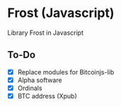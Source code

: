 # Frost (Javascript)

Library Frost in Javascript

## To-Do

- [x] Replace modules for Bitcoinjs-lib
- [x] Alpha software
- [x] Ordinals
- [x] BTC address (Xpub)
